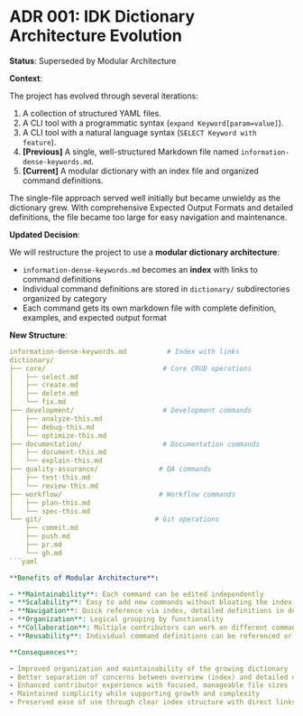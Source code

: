# ADR 001: IDK Dictionary Architecture Evolution

**Status**: Superseded by Modular Architecture

**Context**:

The project has evolved through several iterations:

1. A collection of structured YAML files.
2. A CLI tool with a programmatic syntax (`expand Keyword[param=value]`).
3. A CLI tool with a natural language syntax (`SELECT Keyword with feature`).
4. **[Previous]** A single, well-structured Markdown file named `information-dense-keywords.md`.
5. **[Current]** A modular dictionary with an index file and organized command definitions.

The single-file approach served well initially but became unwieldy as the dictionary grew. With comprehensive Expected Output Formats and detailed definitions, the file became too large for easy navigation and maintenance.

**Updated Decision**:

We will restructure the project to use a **modular dictionary architecture**:

- `information-dense-keywords.md` becomes an **index** with links to command definitions
- Individual command definitions are stored in `dictionary/` subdirectories organized by category
- Each command gets its own markdown file with complete definition, examples, and expected output format

**New Structure**:

```yaml
information-dense-keywords.md          # Index with links
dictionary/
├── core/                             # Core CRUD operations
│   ├── select.md
│   ├── create.md
│   ├── delete.md
│   └── fix.md
├── development/                      # Development commands
│   ├── analyze-this.md
│   ├── debug-this.md
│   └── optimize-this.md
├── documentation/                    # Documentation commands
│   ├── document-this.md
│   └── explain-this.md
├── quality-assurance/               # QA commands
│   ├── test-this.md
│   └── review-this.md
├── workflow/                        # Workflow commands
│   ├── plan-this.md
│   └── spec-this.md
└── git/                            # Git operations
    ├── commit.md
    ├── push.md
    ├── pr.md
    └── gh.md
```yaml

**Benefits of Modular Architecture**:

- **Maintainability**: Each command can be edited independently
- **Scalability**: Easy to add new commands without bloating the index
- **Navigation**: Quick reference via index, detailed definitions in dedicated files
- **Organization**: Logical grouping by functionality
- **Collaboration**: Multiple contributors can work on different commands simultaneously
- **Reusability**: Individual command definitions can be referenced or imported separately

**Consequences**:

- Improved organization and maintainability of the growing dictionary
- Better separation of concerns between overview (index) and detailed definitions
- Enhanced contributor experience with focused, manageable file sizes
- Maintained simplicity while supporting growth and complexity
- Preserved ease of use through clear index structure with direct links
